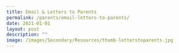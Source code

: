 ```yaml
---
title: Email & Letters to Parents
permalink: /parents/email-letters-to-parents/
date: 2021-01-01
layout: post
description: ""
image: /images/Secondary/Resources/thumb-letterstoparents.jpg
---
```



